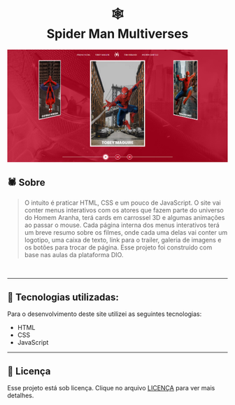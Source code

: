 <h1 align="center">
🕸<br>Spider Man Multiverses
</h1>

![Preview](https://github.com/larisn/spider-man-multiverses/blob/main/assets/imagens/Screenshot_1.png)

## 🕷 Sobre

> O intuito é praticar HTML, CSS e um pouco de JavaScript. O site vai conter menus interativos com os atores que fazem parte do universo do Homem Aranha, terá cards em carrossel 3D e algumas animações ao passar o mouse.
Cada página interna dos menus interativos terá um breve resumo sobre os filmes, onde cada uma delas vai conter um logotipo, uma caixa de texto, link para o trailer, galeria de imagens e os botões para trocar de página. Esse projeto foi construído com base nas aulas da plataforma DIO.
<br>

---

## 🎯 Tecnologias utilizadas:

Para o desenvolvimento deste site utilizei as seguintes tecnologias:

* HTML
* CSS
* JavaScript

---

## 🎐 Licença
Esse projeto está sob licença. Clique no arquivo [LICENÇA](https://github.com/larisn/larisn/blob/main/LICENSE2.md) para ver mais detalhes.
